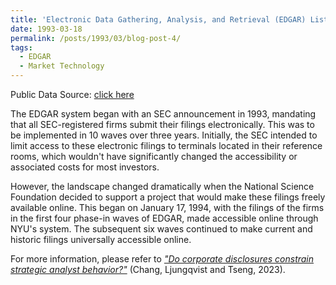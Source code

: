 ```yaml
---
title: 'Electronic Data Gathering, Analysis, and Retrieval (EDGAR) List'
date: 1993-03-18
permalink: /posts/1993/03/blog-post-4/
tags:
  - EDGAR
  - Market Technology
---
```


Public Data Source: [click here](https://www.federalregister.gov/citation/58-FR-14628)

The EDGAR system began with an SEC announcement in 1993, mandating that all SEC-registered firms submit their filings electronically. This was to be implemented in 10 waves over three years. Initially, the SEC intended to limit access to these electronic filings to terminals located in their reference rooms, which wouldn't have significantly changed the accessibility or associated costs for most investors. 

However, the landscape changed dramatically when the National Science Foundation decided to support a project that would make these filings freely available online. This began on January 17, 1994, with the filings of the firms in the first four phase-in waves of EDGAR, made accessible online through NYU's system. The subsequent six waves continued to make current and historic filings universally accessible online.

For more information, please refer to [*"Do corporate disclosures constrain strategic analyst behavior?"*](https://academic.oup.com/rfs/article/36/8/3163/7017541) (Chang, Ljungqvist and Tseng, 2023).
